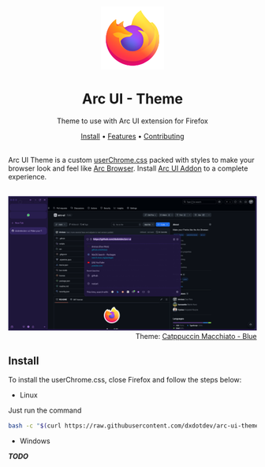 [userChrome.css]: https://www.userchrome.org/
[Arc Browser]: https://arc.net/
[Arc UI Addon]: https://github.com/dxdotdev/arc-ui-addon

<div align="center">
  <img width="128" src="https://raw.githubusercontent.com/dxdotdev/arc-ui/main/.github/assets/arc-ui-default.svg" />

  <h1>Arc UI - Theme</h1>
  <p>Theme to use with Arc UI extension for Firefox</p>
</div>

<div align="center">
  <a href="#install">Install</a> • <a href="#features">Features</a> • <a href="#contributing">Contributing</a>
</div>

<br />

Arc UI Theme is a custom [userChrome.css] packed with styles to make your browser look and feel like [Arc Browser].
Install [Arc UI Addon] to a complete experience.

<br />

<div align="right">
  <img src="https://raw.githubusercontent.com/dxdotdev/arc-ui/main/.github/assets/ui.png" />
  Theme: <a href="https://github.com/catppuccin/firefox">Catppuccin Macchiato - Blue</a>
</div>

## Install

To install the userChrome.css, close Firefox and follow the steps below:

- Linux

Just run the command

```bash
bash -c "$(curl https://raw.githubusercontent.com/dxdotdev/arc-ui-theme/main/scripts/install.sh)"
```

- Windows

**_TODO_**
